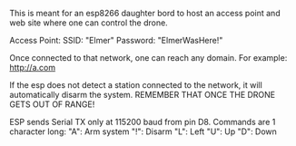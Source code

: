 This is meant for an esp8266 daughter bord to host an access point and web site where one can control the drone.

Access Point:
SSID: "Elmer"
Password: "ElmerWasHere!"

Once connected to that network, one can reach any domain. For example: http://a.com

If the esp does not detect a station connected to the network, it will automatically disarm the system. REMEMBER THAT ONCE THE DRONE GETS OUT OF RANGE!

ESP sends Serial TX only at 115200 baud from pin D8. Commands are 1 character long:
"A": Arm system
"!": Disarm
"L": Left
"U": Up
"D": Down
